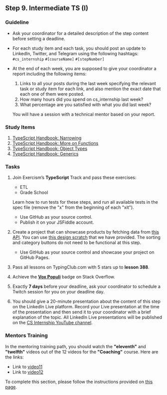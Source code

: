 ## Step 9. Intermediate TS (I)

### Guideline

- Ask your coordinator for a detailed description of the step content before setting a deadline.

- For each study item and each task, you should post an update to LinkedIn, Twitter, and Telegram using the following hashtags:
`#cs_internship`
`#[courseName]`
`#[stepNumber]`

- At the end of each week, you are supposed to give your coordinator a report including the following items:
  1. Links to all your posts during the last week specifying the relevant task or study item for each link, and also mention the exact date that each one of them were posted.
  2. How many hours did you spend on cs_internship last week?
  3. What percentage are you satisfied with what you did last week?

  You will have a session with a technical mentor based on your report.

### Study Items <!-- omit in toc -->

1. [TypeScript Handbook: Narrowing](https://www.typescriptlang.org/docs/handbook/2/narrowing.html)
2. [TypeScript Handbook: More on Functions](https://www.typescriptlang.org/docs/handbook/2/functions.html)
3. [TypeScript Handbook: Object Types](https://www.typescriptlang.org/docs/handbook/2/objects.html)
4. [TypeScript Handbook: Generics](https://www.typescriptlang.org/docs/handbook/2/generics.html)

### Tasks <!-- omit in toc -->

1. Join Exercism’s **TypeScript** Track and pass these exercises:

   - ETL
   - Grade School

   Learn how to run tests for these steps, and run all available tests in the spec file (remove the "x" from the beginning of each "xit").

   - Use GitHub as your source control.
   - Publish it on your JSFiddle account.
  
2. Create a project that can showcase products by fetching data from [this API](https://fakestoreapi.com/products). You can use [this design scratch](https://github.com/cs-internship/cs-internship-spec/blob/master/courses/web/images/step9) that we have provided. The sorting and category buttons do not need to be functional at this step.
   
   - Use GitHub as your source control and showcase your project on GitHub Pages.

3. Pass all lessons on TypingClub.com with 5 stars up to **lesson 388**.

4. Achieve the [**Vox Populi**](https://stackoverflow.com/help/badges/1108/vox-populi) badge on Stack Overflow.

5. Exactly **7 days** before your deadline, ask your coordinator to schedule a Twitch session for you on your deadline day.

6. You should give a 20-minute presentation about the content of this step on the LinkedIn Live platform. Record your Live presentation at the time of the presentation and then send it to your coordinator with a brief explanation of the topic. All LinkedIn Live presentations will be published on the [CS Internship YouTube channel](https://www.youtube.com/@csinternship8859).

### Mentors Training

In the mentoring training path, you should watch the **"eleventh"** and **"twelfth"** videos out of the 12 videos for the **"Coaching"** course. Here are the links:

- Link to [video11](https://drive.google.com/drive/folders/1MnqRETVZgXRqUUYlCsiEs1SNUVSTkgyV)
- Link to [video12](https://drive.google.com/drive/folders/1rF1CBqvjDmeV4_AW1HH1BCxsPZdbFz9L)

To complete this section, please follow the instructions provided on [this page](https://github.com/cs-internship/cs-internship-spec/blob/master/courses/mentoring-workshops-instruction.md).
